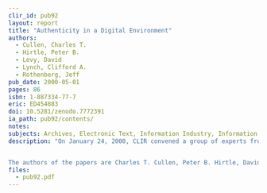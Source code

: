 ```yaml
---
clir_id: pub92
layout: report
title: "Authenticity in a Digital Environment"
authors: 
  - Cullen, Charles T.
  - Hirtle, Peter B.
  - Levy, David
  - Lynch, Clifford A.
  - Rothenberg, Jeff
pub_date: 2000-05-01
pages: 86
isbn: 1-887334-77-7
eric: ED454883
doi: 10.5281/zenodo.7772391
ia_path: pub92/contents/
notes:
subjects: Archives, Electronic Text, Information Industry, Information Sources, Information Storage, Preservation, Reference Materials
description: "On January 24, 2000, CLIR convened a group of experts from different domains of the information resources community to address the question: What is an authentic digital object? To prepare for the discussion, five individuals were asked to write position papers that identify the attributes that define authentic digital data over time. These papers, together with a brief reflection on the workshop, are presented here.


The authors of the papers are Charles T. Cullen, Peter B. Hirtle, David Levy, Clifford A. Lynch, and Jeff Rothenberg. Additional discussion is provided by Abby Smith."
files:
  - pub92.pdf
---
```

